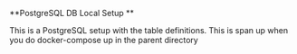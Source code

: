 **PostgreSQL DB Local Setup **

This is a PostgreSQL setup with the table definitions. This is span up when you do docker-compose up in the parent directory
